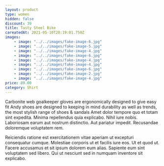 ```yaml
---
layout: product
type: women
hidden: false
discount: 39
title: Tasty Steel Bike
careatedAt: 2021-05-10T20:19:01.750Z
images:
    - image: "../../images/fake-image-6.jpg"
    - image: "../../images/fake-image-5.jpg"
    - image: "../../images/fake-image-4.jpg"
    - image: "../../images/fake-image-6.jpg"
    - image: "../../images/fake-image-4.jpg"
    - image: "../../images/fake-image-4.jpg"
    - image: "../../images/fake-image-6.jpg"
    - image: "../../images/fake-image-2.jpg"
    - image: "../../images/fake-image-4.jpg"
price: 89.00
category: Shirt
---
```

Carbonite web goalkeeper gloves are ergonomically designed to give easy fit
Andy shoes are designed to keeping in mind durability as well as trends, the most stylish range of shoes & sandals
Amet dolor tempore quo et totam sint expedita. Minima repellendus quia explicabo. Nihil iure nobis. Laboriosam earum aut nostrum distinctio. Aut pariatur impedit. Recusandae doloremque voluptatem rem.
 Reiciendis ratione est exercitationem vitae aperiam ut excepturi consequatur cumque. Molestiae corporis ut et facilis iure eos. Ut et quod ut. Facere accusamus et sit ipsum dolorem eum alias. Sapiente eum sint voluptatem sed libero. Qui ut nesciunt sed in numquam inventore sit explicabo.
